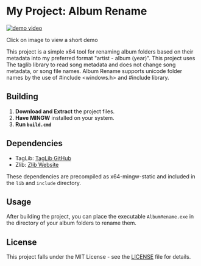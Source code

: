 # My Project: Album Rename

[![demo video](https://i.imgur.com/iLJmsMA.png)](https://i.imgur.com/obJ3trG.mp4)

Click on image to view a short demo


This project is a simple x64 tool for renaming album folders based on their metadata into my preferred format "artist - album (year)".
This project uses The taglib library to read song metadata and does not change song metadata, or song file names.
Album Rename supports unicode folder names by the use of #include <windows.h> and #include <locale> library.

## Building

1. **Download and Extract** the project files.
2. **Have MINGW** installed on your system.
3. **Run `build.cmd`**

## Dependencies

- TagLib: [TagLib GitHub](https://github.com/taglib/taglib)
- Zlib: [Zlib Website](https://zlib.net/)

These dependencies are precompiled as x64-mingw-static and included in the `lib` and `include` directory.


## Usage

After building the project, you can place the executable `AlbumRename.exe` in the directory of your album folders to rename them.


## License
This project falls under the MIT License - see the [LICENSE](LICENSE) file for details.
